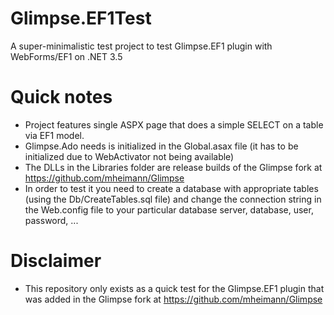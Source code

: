 Glimpse.EF1Test
===============

A super-minimalistic test project to test Glimpse.EF1 plugin with WebForms/EF1 on .NET 3.5

Quick notes
===========

- Project features single ASPX page that does a simple SELECT on a table via EF1 model.
- Glimpse.Ado needs is initialized in the Global.asax file (it has to be initialized due to WebActivator not being available)
- The DLLs in the Libraries folder are release builds of the Glimpse fork at https://github.com/mheimann/Glimpse
- In order to test it you need to create a database with appropriate tables (using the Db/CreateTables.sql file) and change the connection string in the Web.config file to your particular database server, database, user, password, ...

Disclaimer
==========

- This repository only exists as a quick test for the Glimpse.EF1 plugin that was added in the Glimpse fork at https://github.com/mheimann/Glimpse
